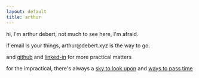 ```yaml
---
layout: default
title: arthur
---
```


<div class="home-container big">
  <p>hi, I'm arthur debert, not much to see here, I'm afraid.</p>
  <p>if email is your things, arthur@debert.xyz is the way to go.</p>
  <p>and <a href="https://github.com/arthur-debert/">github</a> and <a href="https://www.linkedin.com/in/arthurdebert/">linked-in</a> for more practical matters</p>
  <p>for the impractical, there's always a <a href="https://www.astrobin.com/users/adebert/">sky to look upon</a> and <a href="https://instagram.com/arthurdebert">ways to pass time</a></p>
</div>
